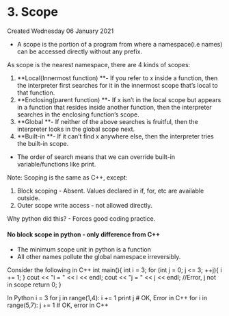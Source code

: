 # 3. Scope
Created Wednesday 06 January 2021


* A scope is the portion of a program from where a namespace(i.e names) can be accessed directly without any prefix.


As scope is the nearest namespace, there are 4 kinds of scopes:

1. **Local(Innermost function) **- If you refer to x inside a function, then the interpreter first searches for it in the innermost scope that’s local to that function.
2. **Enclosing(parent function) **- If x isn’t in the local scope but appears in a function that resides inside another function, then the interpreter searches in the enclosing function’s scope.
3. **Global **- If neither of the above searches is fruitful, then the interpreter looks in the global scope next.
4. **Built-in **- If it can’t find x anywhere else, then the interpreter tries the built-in scope.



* The order of search means that we can override built-in variable/functions like print.


Note: Scoping is the same as C++, except:

1. Block scoping - Absent. Values declared in if, for, etc are available outside.
2. Outer scope write access - not allowed directly.


Why python did this? - Forces good coding practice.

#### No block scope in python - only difference from C++

* The minimum scope unit in python is a function
* All other names pollute the global namespace irreversibly.

Consider the following in C++
	int main(){
	    int i = 3;
	    for (int j = 0; j <= 3; ++j){
	        i += 1;
	    }
	    cout << "i = " << i << endl;
	    cout << "j = " << j << endl; //Error, j not in scope
	    return 0;
	}


In Python
	i = 3
	for j in range(1,4):
	    i += 1
	print j   # OK, Error in C++
	for i in range(5,7):
	    j += 1  # OK, error in C++


